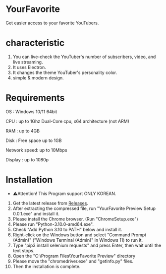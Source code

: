 # YourFavorite
Get easier access to your favorite YouTubers.

# characteristic
1. You can live-check the YouTuber's number of subscribers, video, and live streaming.
2. It uses Electron.
3. It changes the theme YouTuber's personality color.
4. simple & modern design.

# Requirements
OS : Windows 10/11 64bit

CPU : up to 1Ghz Dual-Core cpu, x64 architecture (not ARM)

RAM : up to 4GB

Disk : Free space up to 1GB

Network speed: up to 10Mbps

Display : up to 1080p

# Installation
* ⚠️Attention! This Program support ONLY KOREAN.

1. Get the latest release from [Releases](https://github.com/cottons-kr/YourFavorite/releases).
2. After extracting the compressed file, run "YourFavorite Preview Setup 0.0.1.exe" and install it.
3. Please install the Chrome browser. (Run "ChromeSetup.exe")
4. Please run "Python-3.10.0-amd64.exe".
5. Check "Add Python 3.10 to PATH" below and install it.
6. Right-click on the Windows button and select "Command Prompt (Admin)" ("Windows Terminal (Admin)" in Windows 11) to run it.
7. Type "pip3 install selenium requests" and press Enter, then wait until the text stops.
8. Open the "C:\Program Files\YourFavorite Preview" directory
9. Please move the "chromedriver.exe" and "getInfo.py" files.
10. Then the installation is complete.
